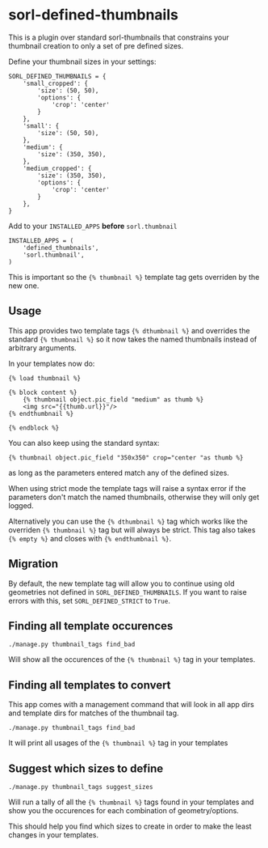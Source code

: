 sorl-defined-thumbnails
=======================

This is a plugin over standard sorl-thumbnails that constrains your thumbnail creation to only a set of pre defined sizes.

Define your thumbnail sizes in your settings:

    SORL_DEFINED_THUMBNAILS = {
        'small_cropped': {
            'size': (50, 50),
            'options': {
                'crop': 'center'
            }
        },
        'small': {
            'size': (50, 50),
        },
        'medium': {
            'size': (350, 350),
        },
        'medium_cropped': {
            'size': (350, 350),
            'options': {
                'crop': 'center'
            }
        },
    }


Add to your `INSTALLED_APPS` **before** `sorl.thumbnail`

    INSTALLED_APPS = (
        'defined_thumbnails',
        'sorl.thumbnail',
    )

This is important so the `{% thumbnail %}` template tag gets overriden by the new one.

Usage
-----

This app provides two template tags `{% dthumbnail %}` and overrides the standard `{% thumbnail %}` so it now takes the named thumbnails instead of arbitrary arguments.

In your templates now do:

    {% load thumbnail %}

    {% block content %}
        {% thumbnail object.pic_field "medium" as thumb %}
        <img src="{{thumb.url}}"/>
    {% endthumbnail %}

    {% endblock %}

You can also keep using the standard syntax:

    {% thumbnail object.pic_field "350x350" crop="center "as thumb %}

as long as the parameters entered match any of the defined sizes.

When using strict mode the template tags will raise a syntax error if the parameters don't match the named thumbnails, otherwise they will only get logged.

Alternatively you can use the `{% dthumbnail %}` tag which works like the overriden `{% thumbnail %}` tag but will always be strict. This tag also takes `{% empty %}` and closes with `{% endthumbnail %}`.

Migration
---------

By default, the new template tag will allow you to continue using old geometries not defined in `SORL_DEFINED_THUMBNAILS`.
If you want to raise errors with this, set `SORL_DEFINED_STRICT` to `True`.

Finding all template occurences
-------------------------------

    ./manage.py thumbnail_tags find_bad

Will show all the occurences of the `{% thumbnail %}` tag in your templates.


Finding all templates to convert
--------------------------------

This app comes with a management command that will look in all app dirs and template dirs for matches of the thumbnail tag.

    ./manage.py thumbnail_tags find_bad

It will print all usages of the `{% thumbnail %}` tag in your templates


Suggest which sizes to define
-----------------------------

    ./manage.py thumbnail_tags suggest_sizes

Will run a tally of all the `{% thumbnail %}` tags found in your templates and show you the occurences for each combination of geometry/options.

This should help you find which sizes to create in order to make the least changes in your templates.
